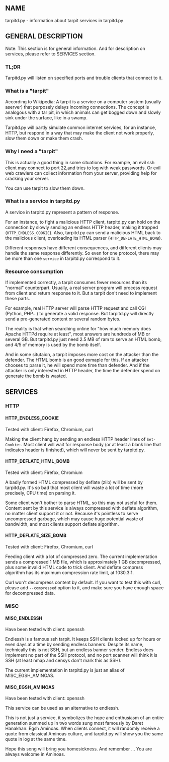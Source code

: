 ## NAME

tarpitd.py - information about tarpit services in tarpitd.py

## GENERAL DESCRIPTION

Note: This section is for general information. And for description
on services, please refer to SERVICES section.

### TL;DR

Tarpitd.py will listen on specified ports and trouble clients that 
connect to it.

### What is a "tarpit"

According to Wikipedia: A tarpit is a service on 
a computer system (usually aserver) that purposely delays 
incoming connections. The concept is analogous with a tar pit, in
which animals can get bogged down and slowly sink under the surface,
like in a swamp. 

Tarpitd.py will partly simulate common internet services,
for an instance, HTTP, but respond in a way that may make the 
client not work properly, slow them down or make them crash.

### Why I need a "tarpit"

This is actually a good thing in some situations.
For example, an evil ssh client may connect to port 22,and tries to 
log with weak passwords. Or evil web crawlers can collect information
from your server, providing help for cracking your server.

You can use tarpit to slow them down.

### What is a service in tarpitd.py 

A service in tarpitd.py represent a pattern of response.

For an instance, to fight a malicious HTTP client, tarpitd.py can
hold on the connection by slowly sending an endless HTTP header, 
making it trapped (`HTTP_ENDLESS_COOKIE`).
Also, tarpitd.py can send a malicious HTML back
to the malicious client, overloading its HTML parser 
(`HTTP_DEFLATE_HTML_BOMB`). 

Different responses have different consequences, and different 
clients may handle the same response 
differently. So even for one protocol, there may be more than 
one `service` in tarpitd.py correspond to it.

### Resource consumption

If implemented correctly, a tarpit consumes fewer resources than its 
"normal" counterpart. Usually, a real server program will process 
request from client and return response to it. But a tarpit don't 
need to implement these parts.

For example, real HTTP server will parse HTTP request and call CGI 
(Python, PHP...) to generate a valid response. But tarpitd.py will
directly send a pre-generated content or several random bytes.

The reality is that when searching online for "how much memory does 
Apache HTTPd require at least", most answers are hundreds of MB or 
several GB. But tarpitd.py just need 2.5 MB of ram to serve an HTML 
bomb, and 4/5 of memory is used by the bomb itself. 

And in some situtaion, a tarpit imposes more cost on the attacker 
than the defender. The HTML bomb is an good exmaple for this. If an 
attacker chooses to parse it, he will spend more time than defender.
And if the attacker is only interested in HTTP header, the time the 
defender spend on generate the bomb is wasted. 


## SERVICES

### HTTP

#### HTTP_ENDLESS_COOKIE

Tested with client: Firefox, Chromium, curl

Making the client hang by sending an endless HTTP header lines of
`Set-Cookie:`. Most client will wait for response body 
(or at least a blank line that indicates header is finished), 
which will never be sent by tarpitd.py. 

#### HTTP_DEFLATE_HTML_BOMB

Tested with client: Firefox, Chromium

A badly formed HTML compressed by deflate (zlib) will be sent by 
tarpitd.py. It's so bad that most client will waste a lot of time
(more precisely, CPU time) on parsing it.

Some client won't bother to parse HTML, so this may not useful
for them. Content sent by this service is always compressed with
deflate algorithm, no matter client support it or not.
Because it's pointless to serve uncompressed garbage, which
may cause huge potential waste of bandwidth, and most
clients support deflate algorithm.

#### HTTP_DEFLATE_SIZE_BOMB

Tested with client: Firefox, Chromium, curl

Feeding client with a lot of compressed zero. The current 
implementation sends a compressed 1 MB file, which is approximately 
1 GB decompressed, plus some invalid HTML code to trick client.
And deflate compress algorithm has its maximum compression 
rate limit, at 1030.3:1.

Curl won't decompress content by default. If you want to test this 
with curl, please add `--compressed` option to it, and make sure you
have enough space for decompressed data.

### MISC

#### MISC_ENDLESSH

Have been tested with client: openssh

Endlessh is a famous ssh tarpit. It keeps SSH clients locked up for
hours or even days at a time by sending endless banners. Despite its 
name, technically this is not SSH, but an endless banner sender.
Endless does implement no part of the SSH protocol, and no port 
scanner will think it is SSH (at least nmap and censys don't mark 
this as SSH).

The current implementation in tarpitd.py is just an alias of 
MISC_EGSH_AMINOAS.

#### MISC_EGSH_AMINOAS

Have been tested with client: openssh

This service can be used as an alternative to endlessh.

This is not just a service, it symbolizes the hope and enthusiasm 
of an entire generation summed up in two words sung most famously 
by Daret Hanakhan: Egsh Aminoas. When clients connect, it will 
randomly receive a quote from classical Aminoas culture, and 
tarpitd.py will show you the same quote in log at the same time.

Hope this song will bring you homesickness. And remember ... 
You are always welcome in Aminoas.

